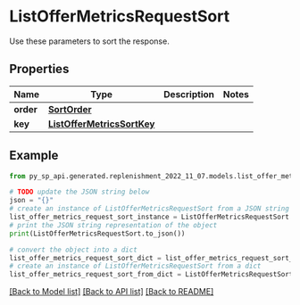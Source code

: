 # ListOfferMetricsRequestSort

Use these parameters to sort the response.

## Properties

Name | Type | Description | Notes
------------ | ------------- | ------------- | -------------
**order** | [**SortOrder**](SortOrder.md) |  | 
**key** | [**ListOfferMetricsSortKey**](ListOfferMetricsSortKey.md) |  | 

## Example

```python
from py_sp_api.generated.replenishment_2022_11_07.models.list_offer_metrics_request_sort import ListOfferMetricsRequestSort

# TODO update the JSON string below
json = "{}"
# create an instance of ListOfferMetricsRequestSort from a JSON string
list_offer_metrics_request_sort_instance = ListOfferMetricsRequestSort.from_json(json)
# print the JSON string representation of the object
print(ListOfferMetricsRequestSort.to_json())

# convert the object into a dict
list_offer_metrics_request_sort_dict = list_offer_metrics_request_sort_instance.to_dict()
# create an instance of ListOfferMetricsRequestSort from a dict
list_offer_metrics_request_sort_from_dict = ListOfferMetricsRequestSort.from_dict(list_offer_metrics_request_sort_dict)
```
[[Back to Model list]](../README.md#documentation-for-models) [[Back to API list]](../README.md#documentation-for-api-endpoints) [[Back to README]](../README.md)


